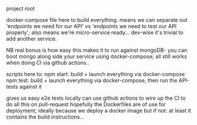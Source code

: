 project root

docker-compose file here to build everything. means we can separate out 'endpoints we need for our API' vs 'endpoints we need to test our API properly'; also means we're micro-service ready... dev-wise it's trivial to add another service.

NB real bonus is how easy this makes it to run against mongoDB- you can boot mongo along side your service using docker-compose; all still works when doing CI via github actions.. 

scripts here to:
npm start: build + launch everything via docker-compose
npm test: build + launch everything via docker-compose, then run the API-tests against it

gives us easy e2e tests locally
can use github actions to wire up the CI to do all this on pull-request
hopefully the Dockerfiles are of use for deployment; ideally because we deploy a docker image but if not: at least it contains the build instructions...

